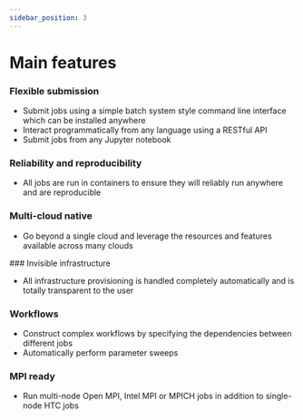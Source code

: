 ```yaml
---
sidebar_position: 3
---
```


# Main features

### Flexible submission

* Submit jobs using a simple batch system style command line interface which can be installed anywhere
* Interact programmatically from any language using a RESTful API
* Submit jobs from any Jupyter notebook

### Reliability and reproducibility

* All jobs are run in containers to ensure they will reliably run anywhere and are reproducible

### Multi-cloud native

* Go beyond a single cloud and leverage the resources and features available across many clouds

### Invisible infrastructure

* All infrastructure provisioning is handled completely automatically and is totally transparent to the user

### Workflows

* Construct complex workflows by specifying the dependencies between different jobs
* Automatically perform parameter sweeps

### MPI ready

* Run multi-node Open MPI, Intel MPI or MPICH jobs in addition to single-node HTC jobs
